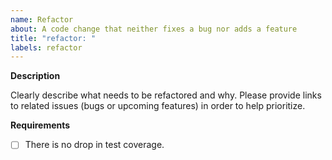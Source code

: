 ```yaml
---
name: Refactor
about: A code change that neither fixes a bug nor adds a feature
title: "refactor: "
labels: refactor
---
```


**Description**

Clearly describe what needs to be refactored and why. Please provide links to related issues (bugs or upcoming features) in order to help prioritize.

**Requirements**

- [ ] There is no drop in test coverage.

